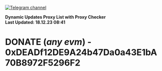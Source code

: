 [![Telegram channel](https://img.shields.io/endpoint?url=https://runkit.io/damiankrawczyk/telegram-badge/branches/master?url=https://t.me/n4z4v0d)](https://t.me/n4z4v0d) 

**Dynamic Updates Proxy List with Proxy Checker**  
**Last Updated: 18.12.23 08:41**

# DONATE (_any evm_) - 0xDEADf12DE9A24b47Da0a43E1bA70B8972F5296F2
